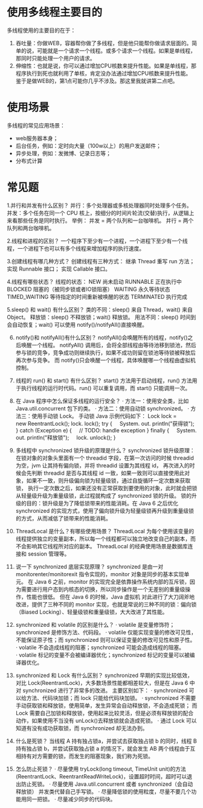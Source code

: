 # 使用多线程主要目的
多线程使用的主要目的在于：
1. 吞吐量：你做WEB，容器帮你做了多线程，但是他只能帮你做请求层面的。简单的说，可能就是一个请求一个线程。或多个请求一个线程。如果是单线程，那同时只能处理一个用户的请求。
2. 伸缩性：也就是说，你可以通过增加CPU核数来提升性能。如果是单线程，那程序执行到死也就利用了单核，肯定没办法通过增加CPU核数来提升性能。
鉴于是做WEB的，第1点可能你几乎不涉及。那这里我就讲第二点吧。
# 使用场景
多线程的常见应用场景：
- web服务器本身；
- 后台任务，例如：定时向大量（100w以上）的用户发送邮件；
- 异步处理，例如：发微博、记录日志等；
- 分布式计算

# 常见题
1.并行和并发有什么区别？
并行：多个处理器或多核处理器同时处理多个任务。
并发：多个任务在同一个 CPU 核上，按细分的时间片轮流(交替)执行，从逻辑上来看那些任务是同时执行。
举例：
并发 = 两个队列和一台咖啡机。
并行 = 两个队列和两台咖啡机。

2.线程和进程的区别？
一个程序下至少有一个进程，一个进程下至少有一个线程，一个进程下也可以有多个线程来增加程序的执行速度。

3.创建线程有哪几种方式？
创建线程有三种方式：
继承 Thread 重写 run 方法；
实现 Runnable 接口；
实现 Callable 接口。

4.线程有哪些状态？
线程的状态：
NEW 尚未启动
RUNNABLE 正在执行中
BLOCKED 阻塞的（被同步锁或者IO锁阻塞）
WAITING 永久等待状态
TIMED_WAITING 等待指定的时间重新被唤醒的状态
TERMINATED 执行完成

5.sleep() 和 wait() 有什么区别？
类的不同：sleep() 来自 Thread，wait() 来自 Object。
释放锁：sleep() 不释放锁；wait() 释放锁。
用法不同：sleep() 时间到会自动恢复；wait() 可以使用 notify()/notifyAll()直接唤醒。

6. notify()和 notifyAll()有什么区别？
notifyAll()会唤醒所有的线程，notify()之后唤醒一个线程。
notifyAll() 调用后，会将全部线程由等待池移到锁池，然后参与锁的竞争，竞争成功则继续执行，如果不成功则留在锁池等待锁被释放后再次参与竞争。
而 notify()只会唤醒一个线程，具体唤醒哪一个线程由虚拟机控制。

7. 线程的 run() 和 start() 有什么区别？
start() 方法用于启动线程，run() 方法用于执行线程的运行时代码。run() 可以重复调用，而 start() 只能调用一次。

8. 在 Java 程序中怎么保证多线程的运行安全？
· 方法一：使用安全类，比如 Java.util.concurrent 包下的类。
· 方法二：使用自动锁 synchronized。
· 方法三：使用手动锁 Lock。
手动锁 Java 示例代码如下：
Lock lock = new ReentrantLock();
lock. lock();
try {
    System. out. println("获得锁");
} catch (Exception e) {
    // TODO: handle exception
} finally {
    System. out. println("释放锁");
    lock. unlock();
}

9. 多线程中 synchronized 锁升级的原理是什么？
synchronized 锁升级原理：在锁对象的对象头里面有一个 threadid 字段，在第一次访问的时候 threadid 为空，jvm 让其持有偏向锁，并将 threadid 设置为其线程 id，
再次进入的时候会先判断 threadid 是否与其线程 id 一致，如果一致则可以直接使用此对象，如果不一致，则升级偏向锁为轻量级锁，通过自旋循环一定次数来获取锁，
执行一定次数之后，如果还没有正常获取到要使用的对象，此时就会把锁从轻量级升级为重量级锁，此过程就构成了 synchronized 锁的升级。
锁的升级的目的：锁升级是为了降低锁带来的性能消耗。在 Java 6 之后优化 synchronized 的实现方式，使用了偏向锁升级为轻量级锁再升级到重量级锁的方式，从而减低了锁带来的性能消耗。

10. ThreadLocal 是什么？有哪些使用场景？
ThreadLocal 为每个使用该变量的线程提供独立的变量副本，所以每一个线程都可以独立地改变自己的副本，而不会影响其它线程所对应的副本。
ThreadLocal 的经典使用场景是数据库连接和 session 管理等。

11. 说一下 synchronized 底层实现原理？
synchronized 是由一对 monitorenter/monitorexit 指令实现的，monitor 对象是同步的基本实现单元。
在 Java 6 之前，monitor 的实现完全是依靠操作系统内部的互斥锁，因为需要进行用户态到内核态的切换，所以同步操作是一个无差别的重量级操作，性能也很低。
但在 Java 6 的时候，Java 虚拟机 对此进行了大刀阔斧地改进，提供了三种不同的 monitor 实现，也就是常说的三种不同的锁：偏向锁（Biased Locking）、轻量级锁和重量级锁，大大改进了其性能。

12. synchronized 和 volatile 的区别是什么？
· volatile 是变量修饰符；synchronized 是修饰方法、代码段。
· volatile 仅能实现变量的修改可见性，不能保证原子性；而 synchronized 则可以保证变量的修改可见性和原子性。
· volatile 不会造成线程的阻塞；synchronized 可能会造成线程的阻塞。
· volatile 标记的变量不会被编译器优化；synchronized 标记的变量可以被编译器优化。

13. synchronized 和 Lock 有什么区别？
synchronized 早期的实现比较低效，对比 Lock(ReentrantLock)，大多数场景性能都相差较大，但是在 Java 6 中对 synchronized 进行了非常多的改进。
主要区别如下：
· synchronized 可以给方法、代码块加锁；而 lock 只能给代码块加锁。
· synchronized 不需要手动获取锁和释放锁，使用简单，发生异常会自动释放锁，不会造成死锁；
    而 Lock 需要自己加锁和释放锁，使用起来比较灵活，但是必须有释放锁的配合动作，如果使用不当没有 unLock()去释放锁就会造成死锁。
· 通过 Lock 可以知道有没有成功获取锁，而 synchronized 却无法办到。

15. 什么是死锁？
当线程 A 持有独占锁a，并尝试去获取独占锁 b 的同时，线程 B 持有独占锁 b，并尝试获取独占锁 a 的情况下，就会发生 AB 两个线程由于互相持有对方需要的锁，而发生的阻塞现象，我们称为死锁。

16. 怎么防止死锁？
· 尽量使用 tryLock(long timeout, TimeUnit unit)的方法(ReentrantLock、ReentrantReadWriteLock)，设置超时时间，超时可以退出防止死锁。
· 尽量使用 Java.util.concurrent 或者 synchronized（会自动释放锁） 并发类代替自己手写锁。
· 尽量降低锁的使用粒度，尽量不要几个功能用同一把锁。
· 尽量减少同步的代码块。
